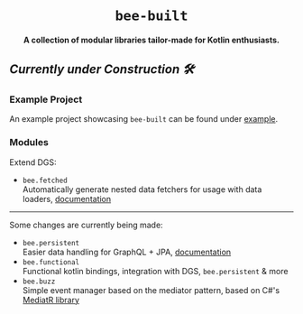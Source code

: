 <h1 align="center">
  <br>
  <code>bee-built</code>
  <br>
</h1>

<h4 align="center">A collection of modular libraries tailor-made for Kotlin enthusiasts.</h4>

## *Currently under Construction 🛠️*

### Example Project

An example project showcasing `bee-built` can be found under [example](./example/README.md).

### Modules

Extend DGS:

* `bee.fetched`      
  Automatically generate nested data fetchers for usage with data loaders, [documentation](./bee.fetched/README.md)

---

Some changes are currently being made:

* `bee.persistent`      
  Easier data handling for GraphQL + JPA, [documentation](./bee.persistent/README.md)
* `bee.functional`      
  Functional kotlin bindings, integration with DGS, `bee.persistent` & more      
* `bee.buzz`       
  Simple event manager based on the mediator pattern, based on C#'s [MediatR library](https://github.com/jbogard/MediatR)

